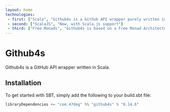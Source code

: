 ```yaml
---
layout: home
technologies:
 - first: ["Scala", "Github4s is a Github API wrapper purely written in Scala"]
 - second: ["ScalaJS", "Now, with Scala.js support"]
 - third: ["Free Monads", "Github4s is based on a Free Monad Architecture, which helps decoupling of program declaration from program interpretation"]
---
```


# Github4s

Github4s is a GitHub API wrapper written in Scala.

## Installation

To get started with SBT, simply add the following to your build.sbt file:

[comment]: # (Start Replace)

```scala
libraryDependencies += "com.47deg" %% "github4s" % "0.14.6"
```

[comment]: # (End Replace)